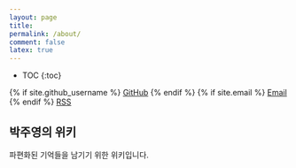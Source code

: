 ```yaml
---
layout: page
title:
permalink: /about/
comment: false
latex: true
---
```

* TOC
{:toc}

<div class="contact">
{% if site.github_username %}
        <a href="https://github.com/{{ site.github_username }}">GitHub</a>
{% endif %}
<!-- {% if site.twitter_username %}
        <a href="https://twitter.com/{{ site.twitter_username }}">Twitter</a>
{% endif %} -->
{% if site.email %}
        <a href="mailto:{{ site.email }}">Email</a>
{% endif %}
        <a href="{{ "/feed.xml" | prepend: site.baseurl }}">RSS</a>
</div>

## 박주영의 위키

파편화된 기억들을 남기기 위한 위키입니다.
